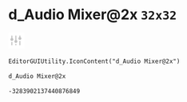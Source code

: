 # d_Audio Mixer@2x `32x32`
<img src="/img/d_Audio%20Mixer@2x.png" width=32 height=32>

``` CSharp
EditorGUIUtility.IconContent("d_Audio Mixer@2x")
```
```
d_Audio Mixer@2x
```
```
-3283902137440876849
```
